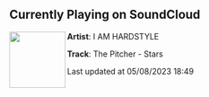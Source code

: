 ## Currently Playing on SoundCloud

[<img align="left" width="100" src="https://i1.sndcdn.com/artworks-y55wNd7BySj9f4py-agqmOw-t500x500.jpg">](https://soundcloud.com/iamhardstyle/the-pitcher-stars)

**Artist**: I AM HARDSTYLE 

**Track**: The Pitcher - Stars

Last updated at 05/08/2023 18:49
